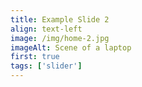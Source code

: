 ```yaml
---
title: Example Slide 2
align: text-left
image: /img/home-2.jpg
imageAlt: Scene of a laptop
first: true
tags: ['slider']
---
```

